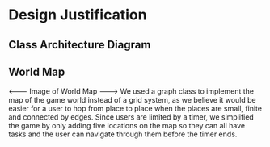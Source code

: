 <h1> Design Justification </h1>

<h2>Class Architecture Diagram</h2>


<h2> World Map</h2>
<--- Image of World Map --->
We used a graph class to implement the map of the game world instead of a grid system, as we believe it would be easier for a user to hop from place to place when the places are small, finite and connected by edges.
Since users are limited by a timer, we simplified the game by only adding five locations on the map so they can all have tasks and the user can navigate through them before the timer ends.